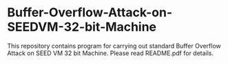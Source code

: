 # Buffer-Overflow-Attack-on-SEEDVM-32-bit-Machine
This repository contains program for carrying out standard Buffer Overflow Attack on SEED VM 32 bit Machine.
Please read README.pdf for details.
